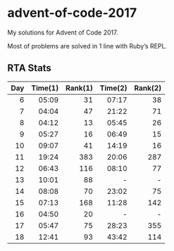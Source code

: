# advent-of-code-2017

My solutions for Advent of Code 2017.

Most of problems are solved in 1 line with Ruby’s REPL.

## RTA Stats

| Day | Time(1) | Rank(1) | Time(2) | Rank(2) |
| ---:| ----:| ----:| ----:| ----:|
| 6 | 05:09 | 31 | 07:17 | 38 |
| 7 | 04:04 | 47 | 21:22 | 71 |
| 8 | 04:12 | 13 | 05:45 | 26 |
| 9 | 05:27 | 16 | 06:49 | 15 |
| 10 | 09:07 | 41 | 14:19 | 16 |
| 11 | 19:24 | 383 | 20:06 | 287 |
| 12 | 06:43 | 116 | 08:10 | 77 |
| 13 | 10:01 | 88 | - | - |
| 14 | 08:08 | 70 | 23:02 | 75 |
| 15 | 07:13 | 168 | 11:28 | 142 |
| 16 | 04:50 | 20 | - | - |
| 17 | 05:47 | 75 | 28:23 | 355 |
| 18 | 12:41 | 93 | 43:42 | 114 |
